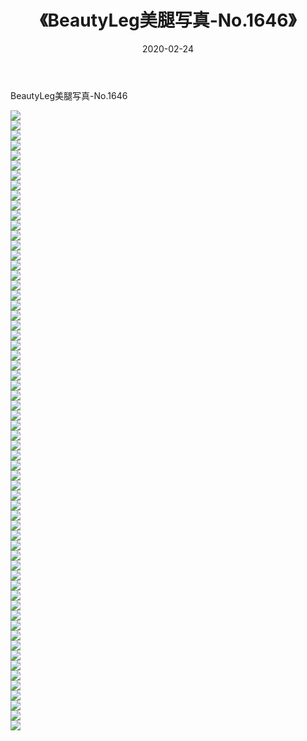 ﻿---
layout: post
title:  《BeautyLeg美腿写真-No.1646》
date:   2020-02-24
img: http://img.660000.xyz/Sharelink/网络美图/2020/BeautyLeg美腿写真-No.1646/000.jpg
categories: [美女, 清纯, 唯美]
---

BeautyLeg美腿写真-No.1646

  ![](http://img.660000.xyz/Sharelink/网络美图/2020/BeautyLeg美腿写真-No.1646/001.jpg) <br> ![](http://img.660000.xyz/Sharelink/网络美图/2020/BeautyLeg美腿写真-No.1646/002.jpg) <br> ![](http://img.660000.xyz/Sharelink/网络美图/2020/BeautyLeg美腿写真-No.1646/003.jpg) <br> ![](http://img.660000.xyz/Sharelink/网络美图/2020/BeautyLeg美腿写真-No.1646/004.jpg) <br> ![](http://img.660000.xyz/Sharelink/网络美图/2020/BeautyLeg美腿写真-No.1646/005.jpg) <br> ![](http://img.660000.xyz/Sharelink/网络美图/2020/BeautyLeg美腿写真-No.1646/006.jpg) <br> ![](http://img.660000.xyz/Sharelink/网络美图/2020/BeautyLeg美腿写真-No.1646/007.jpg) <br> ![](http://img.660000.xyz/Sharelink/网络美图/2020/BeautyLeg美腿写真-No.1646/008.jpg) <br> ![](http://img.660000.xyz/Sharelink/网络美图/2020/BeautyLeg美腿写真-No.1646/009.jpg) <br> ![](http://img.660000.xyz/Sharelink/网络美图/2020/BeautyLeg美腿写真-No.1646/010.jpg) <br> ![](http://img.660000.xyz/Sharelink/网络美图/2020/BeautyLeg美腿写真-No.1646/011.jpg) <br> ![](http://img.660000.xyz/Sharelink/网络美图/2020/BeautyLeg美腿写真-No.1646/012.jpg) <br> ![](http://img.660000.xyz/Sharelink/网络美图/2020/BeautyLeg美腿写真-No.1646/013.jpg) <br> ![](http://img.660000.xyz/Sharelink/网络美图/2020/BeautyLeg美腿写真-No.1646/014.jpg) <br> ![](http://img.660000.xyz/Sharelink/网络美图/2020/BeautyLeg美腿写真-No.1646/015.jpg) <br> ![](http://img.660000.xyz/Sharelink/网络美图/2020/BeautyLeg美腿写真-No.1646/016.jpg) <br> ![](http://img.660000.xyz/Sharelink/网络美图/2020/BeautyLeg美腿写真-No.1646/017.jpg) <br> ![](http://img.660000.xyz/Sharelink/网络美图/2020/BeautyLeg美腿写真-No.1646/018.jpg) <br> ![](http://img.660000.xyz/Sharelink/网络美图/2020/BeautyLeg美腿写真-No.1646/019.jpg) <br> ![](http://img.660000.xyz/Sharelink/网络美图/2020/BeautyLeg美腿写真-No.1646/020.jpg) <br> ![](http://img.660000.xyz/Sharelink/网络美图/2020/BeautyLeg美腿写真-No.1646/021.jpg) <br> ![](http://img.660000.xyz/Sharelink/网络美图/2020/BeautyLeg美腿写真-No.1646/022.jpg) <br> ![](http://img.660000.xyz/Sharelink/网络美图/2020/BeautyLeg美腿写真-No.1646/023.jpg) <br> ![](http://img.660000.xyz/Sharelink/网络美图/2020/BeautyLeg美腿写真-No.1646/024.jpg) <br> ![](http://img.660000.xyz/Sharelink/网络美图/2020/BeautyLeg美腿写真-No.1646/025.jpg) <br> ![](http://img.660000.xyz/Sharelink/网络美图/2020/BeautyLeg美腿写真-No.1646/026.jpg) <br> ![](http://img.660000.xyz/Sharelink/网络美图/2020/BeautyLeg美腿写真-No.1646/027.jpg) <br> ![](http://img.660000.xyz/Sharelink/网络美图/2020/BeautyLeg美腿写真-No.1646/028.jpg) <br> ![](http://img.660000.xyz/Sharelink/网络美图/2020/BeautyLeg美腿写真-No.1646/029.jpg) <br> ![](http://img.660000.xyz/Sharelink/网络美图/2020/BeautyLeg美腿写真-No.1646/030.jpg) <br> ![](http://img.660000.xyz/Sharelink/网络美图/2020/BeautyLeg美腿写真-No.1646/031.jpg) <br> ![](http://img.660000.xyz/Sharelink/网络美图/2020/BeautyLeg美腿写真-No.1646/032.jpg) <br> ![](http://img.660000.xyz/Sharelink/网络美图/2020/BeautyLeg美腿写真-No.1646/033.jpg) <br> ![](http://img.660000.xyz/Sharelink/网络美图/2020/BeautyLeg美腿写真-No.1646/034.jpg) <br> ![](http://img.660000.xyz/Sharelink/网络美图/2020/BeautyLeg美腿写真-No.1646/035.jpg) <br> ![](http://img.660000.xyz/Sharelink/网络美图/2020/BeautyLeg美腿写真-No.1646/036.jpg) <br> ![](http://img.660000.xyz/Sharelink/网络美图/2020/BeautyLeg美腿写真-No.1646/037.jpg) <br> ![](http://img.660000.xyz/Sharelink/网络美图/2020/BeautyLeg美腿写真-No.1646/038.jpg) <br> ![](http://img.660000.xyz/Sharelink/网络美图/2020/BeautyLeg美腿写真-No.1646/039.jpg) <br> ![](http://img.660000.xyz/Sharelink/网络美图/2020/BeautyLeg美腿写真-No.1646/040.jpg) <br> ![](http://img.660000.xyz/Sharelink/网络美图/2020/BeautyLeg美腿写真-No.1646/041.jpg) <br> ![](http://img.660000.xyz/Sharelink/网络美图/2020/BeautyLeg美腿写真-No.1646/042.jpg) <br> ![](http://img.660000.xyz/Sharelink/网络美图/2020/BeautyLeg美腿写真-No.1646/043.jpg) <br> ![](http://img.660000.xyz/Sharelink/网络美图/2020/BeautyLeg美腿写真-No.1646/044.jpg) <br> ![](http://img.660000.xyz/Sharelink/网络美图/2020/BeautyLeg美腿写真-No.1646/045.jpg) <br> ![](http://img.660000.xyz/Sharelink/网络美图/2020/BeautyLeg美腿写真-No.1646/046.jpg) <br> ![](http://img.660000.xyz/Sharelink/网络美图/2020/BeautyLeg美腿写真-No.1646/047.jpg) <br> ![](http://img.660000.xyz/Sharelink/网络美图/2020/BeautyLeg美腿写真-No.1646/048.jpg) <br> ![](http://img.660000.xyz/Sharelink/网络美图/2020/BeautyLeg美腿写真-No.1646/049.jpg) <br> ![](http://img.660000.xyz/Sharelink/网络美图/2020/BeautyLeg美腿写真-No.1646/050.jpg) <br> ![](http://img.660000.xyz/Sharelink/网络美图/2020/BeautyLeg美腿写真-No.1646/051.jpg) <br> ![](http://img.660000.xyz/Sharelink/网络美图/2020/BeautyLeg美腿写真-No.1646/052.jpg) <br> ![](http://img.660000.xyz/Sharelink/网络美图/2020/BeautyLeg美腿写真-No.1646/053.jpg) <br> ![](http://img.660000.xyz/Sharelink/网络美图/2020/BeautyLeg美腿写真-No.1646/054.jpg) <br> ![](http://img.660000.xyz/Sharelink/网络美图/2020/BeautyLeg美腿写真-No.1646/055.jpg) <br> ![](http://img.660000.xyz/Sharelink/网络美图/2020/BeautyLeg美腿写真-No.1646/056.jpg) <br> ![](http://img.660000.xyz/Sharelink/网络美图/2020/BeautyLeg美腿写真-No.1646/057.jpg) <br> ![](http://img.660000.xyz/Sharelink/网络美图/2020/BeautyLeg美腿写真-No.1646/058.jpg) <br> ![](http://img.660000.xyz/Sharelink/网络美图/2020/BeautyLeg美腿写真-No.1646/059.jpg) <br> ![](http://img.660000.xyz/Sharelink/网络美图/2020/BeautyLeg美腿写真-No.1646/060.jpg) <br> ![](http://img.660000.xyz/Sharelink/网络美图/2020/BeautyLeg美腿写真-No.1646/061.jpg) <br> ![](http://img.660000.xyz/Sharelink/网络美图/2020/BeautyLeg美腿写真-No.1646/062.jpg) <br>